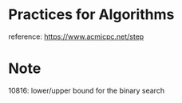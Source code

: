 # Practices for Algorithms
reference: https://www.acmicpc.net/step

# Note
10816: lower/upper bound for the binary search
